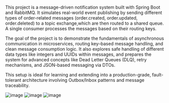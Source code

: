 This project is a message-driven notification system built with Spring Boot and RabbitMQ.
It simulates real-world event publishing by sending different types of order-related messages (order.created, order.updated, order.deleted) to a topic exchange,which are then routed to a shared queue. A single consumer processes the messages based on their routing keys.

The goal of the project is to demonstrate the fundamentals of asynchronous communication in microservices, routing key–based message handling, and clean message consumption logic.
It also explores safe handling of different data types like integers and UUIDs within messages, and prepares the system for advanced concepts like Dead Letter Queues (DLQ), retry mechanisms, and JSON-based messaging via DTOs.

This setup is ideal for learning and extending into a production-grade, fault-tolerant architecture involving Outbox/Inbox patterns and message traceability.

![image](https://github.com/user-attachments/assets/79e1660f-bc38-486b-8d8c-ca6b48516144)
![image](https://github.com/user-attachments/assets/cc13300d-2b79-4349-82cc-20457399bda8)
![image](https://github.com/user-attachments/assets/3a9d05bb-9d85-46b1-9bf0-b2b20b9bf646)


